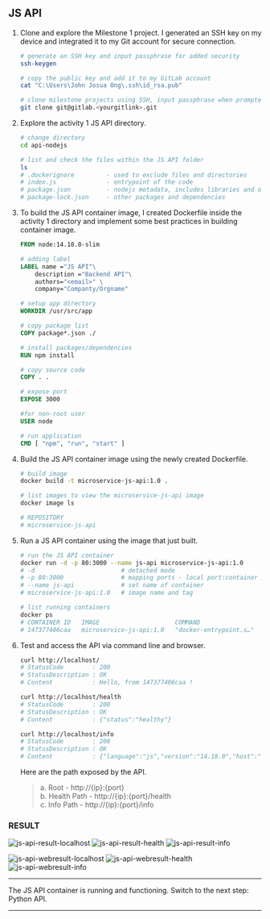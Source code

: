 ## JS API

1. Clone and explore the Milestone 1 project. I generated an SSH key on my device and integrated it to my Git account for secure connection.

    ```bash
    # generate an SSH key and input passphrase for added security
    ssh-keygen

    # copy the public key and add it to my GitLab account
    cat "C:\Users\John Josua Ong\.ssh\id_rsa.pub"

    # clone milestone projects using SSH, input passphrase when prompted to complete the process
    git clone git@gitlab.<yourgitlink>.git
    ```

2. Explore the activity 1 JS API directory.

    ```bash
    # change directory
    cd api-nodejs

    # list and check the files within the JS API folder
    ls
    # .dockerignore         - used to exclude files and directories
    # index.js              - entrypoint of the code
    # package.json          - nodejs metadata, includes libraries and other info
    # package-lock.json     - other packages and dependencies
    ```

3. To build the JS API container image, I created Dockerfile inside the activity 1 directory and implement some best practices in building container image.

    ```Dockerfile
    FROM node:14.18.0-slim

    # adding label
    LABEL name ="JS API"\
        description ="Backend API"\
        authors="<email>" \
        company="Companty/Orgname"
    
    # setup app directory
    WORKDIR /usr/src/app

    # copy package list
    COPY package*.json ./

    # install packages/dependencies
    RUN npm install

    # copy source code
    COPY . .

    # expose port
    EXPOSE 3000

    #for non-root user
    USER node

    # run application
    CMD [ "npm", "run", "start" ]
    ```

4. Build the JS API container image using the newly created Dockerfile.

    ```bash
    # build image
    docker build -t microservice-js-api:1.0 .

    # list images to view the microservice-js-api image
    docker image ls

    # REPOSITORY                                                                     TAG       IMAGE ID       CREATED        SIZE
    # microservice-js-api                                                            1.0       1a9df678bf7b   15 hours ago   173MB
    ```

5. Run a JS API container using the image that just built.

    ```bash
    # run the JS API container
    docker run -d -p 80:3000 --name js-api microservice-js-api:1.0
    # -d                        # detached mode
    # -p 80:3000                # mapping ports - local port:container port
    # --name js-api             # set name of container
    # microservice-js-api:1.0   # image name and tag

    # list running containers
    docker ps
    # CONTAINER ID   IMAGE                     COMMAND                  CREATED          STATUS          PORTS                  NAMES
    # 147377406caa   microservice-js-api:1.0   "docker-entrypoint.s…"   15 seconds ago   Up 13 seconds   0.0.0.0:80->3000/tcp   js-api 
    ```

6. Test and access the API via command line and browser.

    ```bash
    curl http://localhost/
    # StatusCode        : 200
    # StatusDescription : OK
    # Content           : Hello, from 147377406caa !

    curl http://localhost/health
    # StatusCode        : 200
    # StatusDescription : OK
    # Content           : {"status":"healthy"}

    curl http://localhost/info
    # StatusCode        : 200
    # StatusDescription : OK
    # Content           : {"language":"js","version":"14.18.0","host":"147377406caa"}
    ```

     Here are the path exposed by the API.

    > a. Root - http://{ip}:{port}  
    > b. Health Path - http://{ip}:{port}/health  
    > c. Info Path - http://{ip}:{port}/info  

### RESULT
![js-api-result-localhost](apps/screenshots/JS-API-curl-localhost.png)
![js-api-result-health](docker/screenshots/JS-API-curl-localhost-health.png)
![js-api-result-info](docker/screenshots/JS-API-curl-localhost-info.png)

![js-api-webresult-localhost](docker/screenshots/JS-API-web-localhost.png)
![js-api-webresult-health](docker/screenshots/JS-API-web-localhost-health.png)
![js-api-webresult-info](docker/screenshots/JS-API-web-localhost-info.png)

---

The JS API container is running and functioning. Switch to the next step: Python API.

---